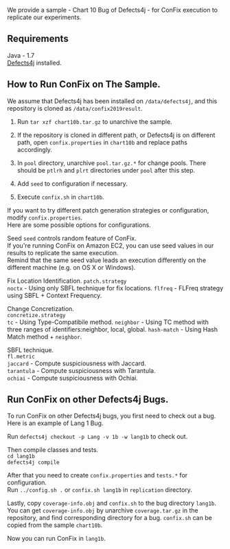 We provide a sample - Chart 10 Bug of Defects4j - for ConFix execution to replicate our experiments.  

## Requirements
Java - 1.7   
[Defects4j](http://defects4j.org) installed.

## How to Run ConFix on The Sample.

We assume that Defects4j has been installed on `/data/defects4j`, and this repository is cloned as `/data/confix2019result`.

1. Run `tar xzf chart10b.tar.gz` to unarchive the sample. 

2. If the repository is cloned in different path, or Defects4j is on different path, open `confix.properties` in `chart10b` and replace paths accordingly.

3. In `pool` directory, unarchive `pool.tar.gz.*` for change pools. There should be `ptlrh` and `plrt` directories under `pool` after this step.   

4. Add `seed` to configuration if necessary.  

5. Execute `confix.sh` in `chart10b`.   

If you want to try different patch generation strategies or configuration, modify `confix.properties`.  
Here are some possible options for configurations.

Seed
`seed` controls random feature of ConFix.  
If you're running ConFix on Amazon EC2, you can use seed values in our results to replicate the same execution.  
Remind that the same seed value leads an execution differently on the different machine (e.g. on OS X or Windows).  

Fix Location Identification. 
`patch.strategy`   
`noctx` - Using only SBFL technique for fix locations.
`flfreq` - FLFreq strategy using SBFL + Context Frequency.

Change Concretization.  
`concretize.strategy`   
`tc` - Using Type-Compatibile method. 
`neighbor` - Using TC method with three ranges of identifiers:neighbor, local, global. 
`hash-match` - Using Hash Match method + `neighbor`.  

SBFL technique.  
`fl.metric`    
`jaccard` - Compute suspiciousness with Jaccard.  
`tarantula` - Compute suspiciousness with Tarantula.  
`ochiai` - Compute suspiciousness with Ochiai. 

## Run ConFix on other Defects4j Bugs.

To run ConFix on other Defects4j bugs, you first need to check out a bug.  
Here is an example of Lang 1 Bug.  

Run `defects4j checkout -p Lang -v 1b -w lang1b` to check out.  

Then compile classes and tests.  
`cd lang1b`  
`defects4j compile`   

After that you need to create `confix.properties` and `tests.*` for configuration.  
Run `../config.sh .` or `confix.sh lang1b` in `replication` directory.  

Lastly, copy `coverage-info.obj` and `confix.sh` to the bug directory `lang1b`.  
You can get `coverage-info.obj` by unarchive `coverage.tar.gz` in the repository, and find corresponding directory for a bug.    `confix.sh` can be copied from the sample `chart10b`.  

Now you can run ConFix in `lang1b`.  

